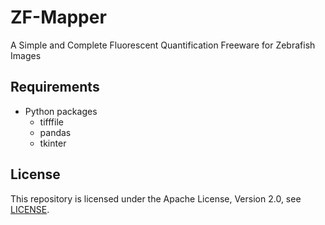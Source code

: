 # ZF-Mapper

A Simple and Complete Fluorescent  Quantification Freeware for Zebrafish Images

## Requirements

* Python packages
  * tifffile
  * pandas
  * tkinter

## License

This repository is licensed under the Apache License, Version 2.0, see [LICENSE](./LICENSE).
